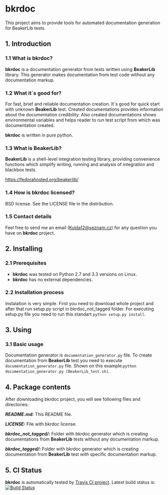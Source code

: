 bkrdoc
======

This project aims to provide tools for automated documentation generation for BeakerLib tests.

## 1. Introduction
### 1.1 What is bkrdoc?
**bkrdoc** is a documentation generator from tests written using **BeakerLib** library. This generator makes documentation from test code without any documentation markup.

### 1.2 What it`s good for?
For fast, brief and reliable documentation creation. It`s good for quick start with unknown **BeakerLib** test. Created documentations provides information about the documentation credibility. Also created documentations shows environmental variables and helps reader to run test script from which was documentation created. 

**bkrdoc** is written in pure python.

### 1.3 What is BeakerLib?
**BeakerLib** is a shell-level integration testing library, providing convenience functions which simplify writing, running and analysis of integration and blackbox tests.

https://fedorahosted.org/beakerlib/

### 1.4 How is bkrdoc licensed?
BSD license. See the LICENSE file in the distribution.

### 1.5 Contact details
Feel free to send me an email (Kulda12@seznam.cz) for any question you have on **bkrdoc** project.   

## 2. Installing

### 2.1 Prerequisites
- **bkrdoc** was tested on Python 2.7 and 3.3 versions on Linux. 
- **bkrdoc** has no external dependencies.

### 2.2 Installation process
Instalation is very simple. First you need to download whole project and after that run setup.py script in bkrdoc_not_tagged folder. For executing setup.py file you need to run this standart `python setup.py install`. 

## 3. Using
### 3.1 Basic usage
Documentation generator is `documentation_generator.py` file. To create documentation from **BeakerLib** test you need to execute `documentation_generator.py` file. Shown on this example:`python documentation_generator.py [BeakerLib_test.sh]`.

## 4. Package contents
After downloading bkrdoc project, you will see following files and directories:

_**README.md:**_
This README file.

_**LICENSE:**_
File with bkrdoc license.

_**bkrdoc_not_tagged/:**_
Folder with bkrdoc generator which is creating documentations from **BeakerLib** tests without any documentation markup.

_**bkrdoc_tagged/:**_
Folder with bkrdoc generator which is creating documentation from **BeakerLib** test _with_ specific documentation markup.

## 5. CI Status
**bkrdoc** is automatically tested by [Travis CI project](https://travis-ci.org). Latest build status is: 
[![Build Status](https://travis-ci.org/rh-lab-q/bkrdoc.svg?branch=master)](https://travis-ci.org/rh-lab-q/bkrdoc)

